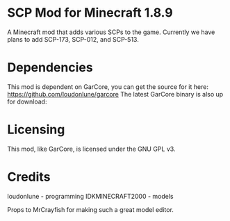 # SCP Mod for Minecraft 1.8.9
A Minecraft mod that adds various SCPs to the game.
Currently we have plans to add SCP-173, SCP-012, and SCP-513.

# Dependencies
This mod is dependent on GarCore, you can get the source for it here: https://github.com/loudonlune/garcore
The latest GarCore binary is also up for download:

# Licensing
This mod, like GarCore, is licensed under the GNU GPL v3.

# Credits
loudonlune - programming
IDKMINECRAFT2000 - models

Props to MrCrayfish for making such a great model editor.

